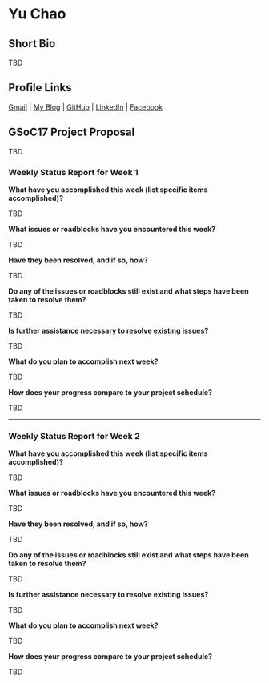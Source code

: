 # Yu Chao
## Short Bio

TBD


## Profile Links

[Gmail]() | [My Blog]() | [GitHub]() | [LinkedIn]() | [Facebook]()

## GSoC17 Project Proposal

TBD

### Weekly Status Report for Week 1

**What have you accomplished this week (list specific items accomplished)?**

TBD

**What issues or roadblocks have you encountered this week?**

TBD

**Have they been resolved, and if so, how?**

TBD

**Do any of the issues or roadblocks still exist and what steps have been taken to resolve them?**

TBD

**Is further assistance necessary to resolve existing issues?**

TBD

**What do you plan to accomplish next week?**

TBD

**How does your progress compare to your project schedule?**

TBD

***
### Weekly Status Report for Week 2

**What have you accomplished this week (list specific items accomplished)?**

TBD

**What issues or roadblocks have you encountered this week?**

TBD

**Have they been resolved, and if so, how?**

TBD

**Do any of the issues or roadblocks still exist and what steps have been taken to resolve them?**

TBD

**Is further assistance necessary to resolve existing issues?**

TBD

**What do you plan to accomplish next week?**

TBD

**How does your progress compare to your project schedule?**

TBD